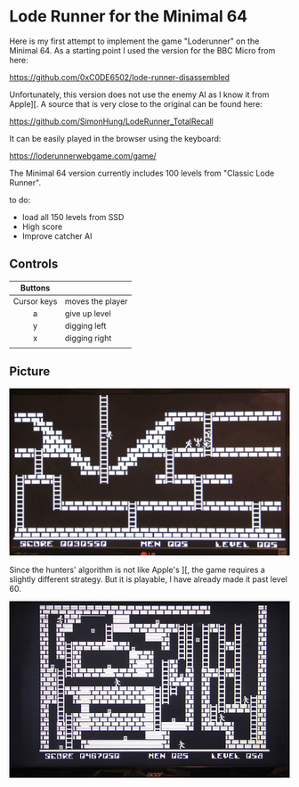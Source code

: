 # Lode Runner for the Minimal 64

Here is my first attempt to implement the game "Loderunner" on the Minimal 64.
As a starting point I used the version for the BBC Micro from here:

https://github.com/0xC0DE6502/lode-runner-disassembled

Unfortunately, this version does not use the enemy AI as I know it from Apple][.
A source that is very close to the original can be found here:

https://github.com/SimonHung/LodeRunner_TotalRecall

It can be easily played in the browser using the keyboard:

https://loderunnerwebgame.com/game/

The Minimal 64 version currently includes 100 levels from "Classic Lode Runner".

to do:
- load all 150 levels from SSD
- High score
- Improve catcher AI

## Controls

| Buttons    |                          |
|:----------:|:-------------------------|
|Cursor keys | moves the player         |
| a          | give up level            |
| y          | digging left             |
| x          | digging right            |
|            |                          |

## Picture

![Lode Runner](pic/loderunner.jpg)

Since the hunters' algorithm is not like Apple's ][, the game requires a slightly different strategy. But it is playable, I have already made it past level 60. 

![Lode Runner Level](pic/level-58.jpg)
